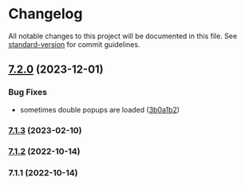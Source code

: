 # Changelog

All notable changes to this project will be documented in this file. See [standard-version](https://github.com/conventional-changelog/standard-version) for commit guidelines.

## [7.2.0](https://github.com/UpAssist/UpAssist.PopUp/compare/7.1.3...7.2.0) (2023-12-01)


### Bug Fixes

* sometimes double popups are loaded ([3b0a1b2](https://github.com/UpAssist/UpAssist.PopUp/commit/3b0a1b2192c84f63cd10b4a321bb182c9415d763))

### [7.1.3](https://github.com/UpAssist/UpAssist.PopUp/compare/7.1.2...7.1.3) (2023-02-10)

### [7.1.2](https://github.com/UpAssist/UpAssist.PopUp/compare/7.1.1...7.1.2) (2022-10-14)

### 7.1.1 (2022-10-14)
